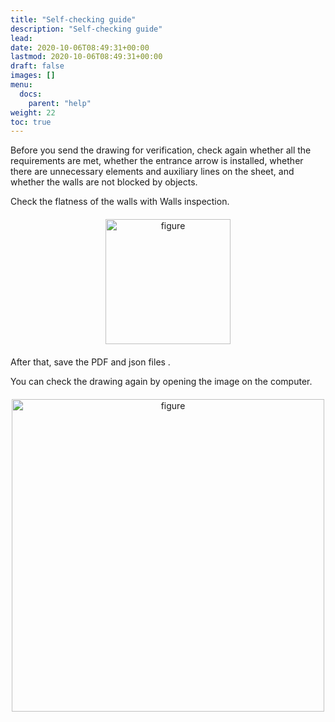 ```yaml
---
title: "Self-checking guide"
description: "Self-checking guide"
lead:
date: 2020-10-06T08:49:31+00:00
lastmod: 2020-10-06T08:49:31+00:00
draft: false
images: []
menu:
  docs:
    parent: "help"
weight: 22
toc: true
---
```


<head>
<meta charset="utf-8">
<title>Lightbox Example</title>
<link rel="stylesheet" href="https://cdnjs.cloudflare.com/ajax/libs/lightbox2/2.11.0/css/lightbox.css">
</head>
<body>

Before you send the drawing for verification, check again whether all the requirements are met, whether the entrance arrow is installed, whether there are unnecessary elements and auxiliary lines on the sheet, and whether the walls are not blocked by objects.
<br>

Check the flatness of the walls with Walls inspection.
<br>

<div style="text-align: center; margin: 20px 0;">
  <a href="/Untitled (17).png" data-lightbox="example-1">
    <img src="/Untitled (17).png" alt="figure" style="width: 200px;" />
  </a>
</div>
After that, save the PDF and json files .
<br>

You can check the drawing again by opening the image on the computer.
<div style="text-align: center; margin: 20px 0;">
  <a href="/Untitled (31).jpg" data-lightbox="example-1">
    <img src="/Untitled (31).jpg" alt="figure" style="width: 500px;" />
  </a>
</div>
<script src="https://cdnjs.cloudflare.com/ajax/libs/jquery/3.3.1/jquery.min.js"></script>
<script src="https://stackpath.bootstrapcdn.com/bootstrap/4.3.1/js/bootstrap.min.js"></script>
<script src="https://cdnjs.cloudflare.com/ajax/libs/lightbox2/2.11.0/js/lightbox.js"></script>
</body>
